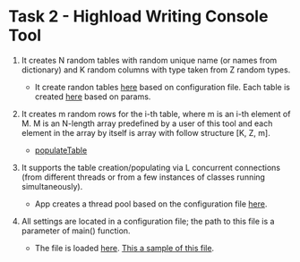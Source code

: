 # Task 2 - Highload Writing Console Tool

1. It creates N random tables with random unique name (or names from dictionary) and K random columns with type taken from Z random types.
   - It create randon tables [here](https://github.com/pedroasd/java-program/blob/m03-jdbc-2/src/main/java/com/pedro/App.java#L25) based on configuration file. Each table is created [here](https://github.com/pedroasd/java-program/blob/m03-jdbc-2/src/main/java/com/pedro/TableGenerator.java#L41) based on params.

2. It creates m random rows for the i-th table, where m is an i-th element of M. M is an N-length array predefined by a user of this tool and each element in the array by itself is array with follow structure [K, Z, m].
   - [populateTable](https://github.com/pedroasd/java-program/blob/m03-jdbc-2/src/main/java/com/pedro/TableGenerator.java#L60)

3. It supports the table creation/populating via L concurrent connections (from different threads or from a few instances of classes running simultaneously).
   - App creates a thread pool based on the configuration file [here](https://github.com/pedroasd/java-program/blob/m03-jdbc-2/src/main/java/com/pedro/App.java#L22).

4. All settings are located in a configuration file; the path to this file is a parameter of main() function.
   - The file is loaded [here](https://github.com/pedroasd/java-program/blob/m03-jdbc-2/src/main/java/com/pedro/App.java#L20). [This a sample of this file](https://github.com/pedroasd/java-program/blob/m03-jdbc-2/sample.properties).
